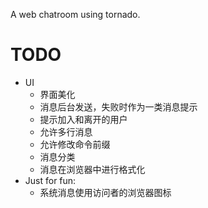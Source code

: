 A web chatroom using tornado.

TODO
====
* UI
  * 界面美化
  * 消息后台发送，失败时作为一类消息提示
  * 提示加入和离开的用户
  * 允许多行消息
  * 允许修改命令前缀
  * 消息分类
  * 消息在浏览器中进行格式化
* Just for fun:
  * 系统消息使用访问者的浏览器图标

